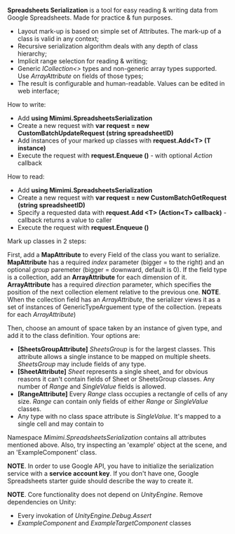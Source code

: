 **Spreadsheets Serialization** is a tool for easy reading & writing data from Google Spreadsheets. Made for practice & fun purposes.
* Layout mark-up is based on simple set of Attributes. The mark-up of a class is valid in any context;
* Recursive serialization algorithm deals with any depth of class hierarchy;
* Implicit range selection for reading & writing;
* Generic _ICollection<>_ types and non-generic array types supported. Use _ArrayAttribute_ on fields of those types;
* The result is configurable and human-readable. Values can be edited in web interface;

How to write:
* Add **using Mimimi.SpreadsheetsSerialization**
* Create a new request with **var request = new CustomBatchUpdateRequest (string spreadsheetID)**
* Add instances of your marked up classes with **request.Add\<T\> (T instance)**
* Execute the request with **request.Enqueue ()** - with optional _Action_ callback

How to read:
* Add **using Mimimi.SpreadsheetsSerialization**
* Create a new request with **var request = new CustomBatchGetRequest (string spreadsheetID)**
* Specify a requested data with **request.Add \<T\> (Action\<T\> callback)** - callback returns a value to caller
* Execute the request with **request.Enqueue ()**

Mark up classes in 2 steps:

First, add a **MapAttribute** to every Field of the class you want to serialize. **MapAttribute** has a required _index_ parameter (bigger = to the right) and an optional _group_ paremeter (bigger = downward, default is 0).
If the field type is a collection, add an **ArrayAttribute** for each dimension of it. **ArrayAttribute** has a required _direction_ parameter, which specifies the position of the next collection element relative to the previous one.
**NOTE**. When the collection field has an _ArrayAttribute_, the serializer views it as a set of instances of GenericTypeArguement type of the collection. (repeats for each _ArrayAttribute_)

Then, choose an amount of space taken by an instance of given type, and add it to the class definition. Your options are:
* **[SheetsGroupAttribute]** _SheetsGroup_ is for the largest classes. This attribute allows a single instance to be mapped on multiple sheets. _SheetsGroup_ may include fields of any type. 
* **[SheetAttribute]** _Sheet_ represents a single sheet, and for obvious reasons it can't contain fields of Sheet or SheetsGroup classes. Any number of _Range_ and _SingleValue_ fields is allowed.
* **[RangeAttribute]** Every _Range_ class occupies a rectangle of cells of any size. _Range_ can contain only fields of either _Range_ or _SingleValue_ classes.
* Any type with no class space attribute is _SingleValue_. It's mapped to a single cell and may contain to 

Namespace _Mimimi.SpreadsheetsSerialization_ contains all attributes mentioned above. Also, try inspecting an 'example' object at the scene, and an 'ExampleComponent' class. 

**NOTE**. In order to use Google API, you have to initialize the serialization service with a **service account key**. If you don't have one, Google Spreadsheets starter guide should describe the way to create it.

**NOTE**. Core functionality does not depend on _UnityEngine_. Remove dependencies on Unity:
* Every invokation of _UnityEngine.Debug.Assert_
* _ExampleComponent_ and _ExampleTargetComponent_ classes
